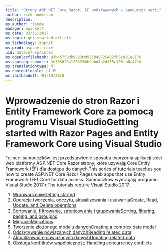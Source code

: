 ```yaml
---
title: "Strony ASP.NET Core Razor, EF podstawowych — samouczek serii"
author: rick-anderson
description: 
ms.author: riande
manager: wpickett
ms.date: 03/15/2017
ms.topic: get-started-article
ms.technology: aspnet
ms.prod: asp.net-core
uid: data/ef-rp/index
ms.openlocfilehash: 83b45759db98230d935d49725402f65e821e8176
ms.sourcegitcommit: 3e303620a125325bb9abd4b2d315c106fb8c47fd
ms.translationtype: MT
ms.contentlocale: pl-PL
ms.lasthandoff: 01/19/2018
---
```

# <a name="getting-started-with-razor-pages-and-entity-framework-core-using-visual-studio"></a><span data-ttu-id="60474-102">Wprowadzenie do stron Razor i Entity Framework Core za pomocą programu Visual Studio</span><span class="sxs-lookup"><span data-stu-id="60474-102">Getting started with Razor Pages and Entity Framework Core using Visual Studio</span></span>

<span data-ttu-id="60474-103">Tej serii samouczków jest przedstawienie sposobu tworzenia aplikacji sieci web platformy ASP.NET Core Razor strony, które używają Core Entity Framework (EF) dla dostępu do danych.</span><span class="sxs-lookup"><span data-stu-id="60474-103">This series of tutorials teaches you how to create ASP.NET Core Razor Pages web apps that use Entity Framework (EF) Core for data access.</span></span> <span data-ttu-id="60474-104">Samouczków wymagają programu Visual Studio 2017 r.</span><span class="sxs-lookup"><span data-stu-id="60474-104">The tutorials require Visual Studio 2017.</span></span>

1. [<span data-ttu-id="60474-105">Wprowadzenie</span><span class="sxs-lookup"><span data-stu-id="60474-105">Getting started</span></span>](xref:data/ef-rp/intro)
1. [<span data-ttu-id="60474-106">Operacje tworzenia, odczytu, aktualizowania i usuwania</span><span class="sxs-lookup"><span data-stu-id="60474-106">Create, Read, Update, and Delete operations</span></span>](xref:data/ef-rp/crud)
1. [<span data-ttu-id="60474-107">Sortowanie, filtrowanie, stronicowanie i grupowanie</span><span class="sxs-lookup"><span data-stu-id="60474-107">Sorting, filtering, paging, and grouping</span></span>](xref:data/ef-rp/sort-filter-page)
1. [<span data-ttu-id="60474-108">Migracje</span><span class="sxs-lookup"><span data-stu-id="60474-108">Migrations</span></span>](xref:data/ef-rp/migrations)
1. [<span data-ttu-id="60474-109">Tworzenie złożonego modelu danych</span><span class="sxs-lookup"><span data-stu-id="60474-109">Creating a complex data model</span></span>](xref:data/ef-rp/complex-data-model)
1. [<span data-ttu-id="60474-110">Odczytywanie powiązanych danych</span><span class="sxs-lookup"><span data-stu-id="60474-110">Reading related data</span></span>](xref:data/ef-rp/read-related-data)
1. [<span data-ttu-id="60474-111">Aktualizowanie powiązanych danych</span><span class="sxs-lookup"><span data-stu-id="60474-111">Updating related data</span></span>](xref:data/ef-rp/update-related-data)
1. [<span data-ttu-id="60474-112">Obsługa konfliktów współbieżności</span><span class="sxs-lookup"><span data-stu-id="60474-112">Handling concurrency conflicts</span></span>](xref:data/ef-rp/concurrency)

